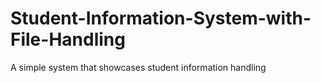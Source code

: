 # Student-Information-System-with-File-Handling
A simple system that showcases student information handling
